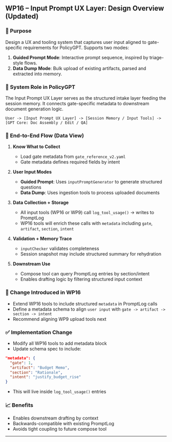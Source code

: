 ## WP16 – Input Prompt UX Layer: Design Overview (Updated)

### 🎯 Purpose
Design a UX and tooling system that captures user input aligned to gate-specific requirements for PolicyGPT. Supports two modes:
1. **Guided Prompt Mode**: Interactive prompt sequence, inspired by triage-style flows.
2. **Data Dump Mode**: Bulk upload of existing artifacts, parsed and extracted into memory.

### 🧩 System Role in PolicyGPT
The Input Prompt UX Layer serves as the structured intake layer feeding the session memory. It connects gate-specific metadata to downstream document generation logic.

```
User -> [Input Prompt UX Layer] -> [Session Memory / Input Tools] -> [GPT Core: Doc Assembly / Edit / QA]
```

### 🔄 End-to-End Flow (Data View)
1. **Know What to Collect**
   - Load gate metadata from `gate_reference_v2.yaml`
   - Gate metadata defines required fields by intent

2. **User Input Modes**
   - **Guided Prompt**: Uses `inputPromptGenerator` to generate structured questions
   - **Data Dump**: Uses ingestion tools to process uploaded documents

3. **Data Collection + Storage**
   - All input tools (WP16 or WP9) call `log_tool_usage()` → writes to PromptLog
   - WP16 tools will enrich these calls with `metadata` including `gate`, `artifact`, `section`, `intent`

4. **Validation + Memory Trace**
   - `inputChecker` validates completeness
   - Session snapshot may include structured summary for rehydration

5. **Downstream Use**
   - Compose tool can query PromptLog entries by section/intent
   - Enables drafting logic by filtering structured input context

### 🧠 Change Introduced in WP16
- Extend WP16 tools to include structured `metadata` in PromptLog calls
- Define a metadata schema to align `user input` with `gate -> artifact -> section -> intent`
- Recommend aligning WP9 upload tools next

### ✅ Implementation Change
- Modify all WP16 tools to add metadata block
- Update schema spec to include:
```json
"metadata": {
  "gate": 1,
  "artifact": "Budget Memo",
  "section": "Rationale",
  "intent": "justify_budget_rise"
}
```
- This will live inside `log_tool_usage()` entries

### 📈 Benefits
- Enables downstream drafting by context
- Backwards-compatible with existing PromptLog
- Avoids tight coupling to future compose tool

---